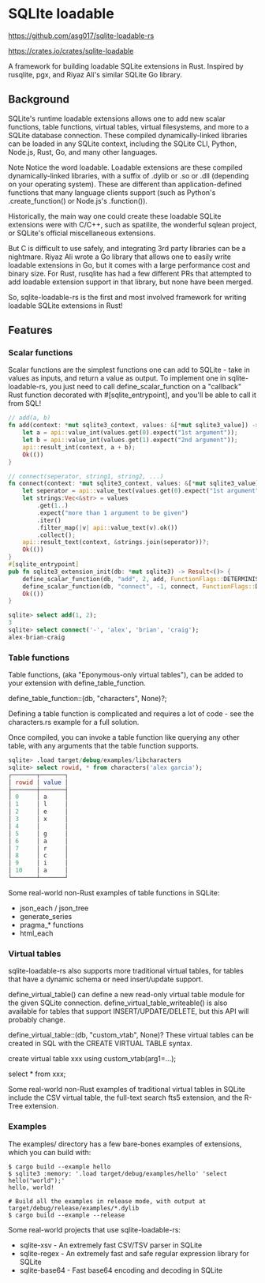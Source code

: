 
# SQLIte loadable



https://github.com/asg017/sqlite-loadable-rs

https://crates.io/crates/sqlite-loadable




A framework for building loadable SQLite extensions in Rust. Inspired by rusqlite, pgx, and Riyaz Ali's similar SQLite Go library.



## Background
SQLite's runtime loadable extensions allows one to add new scalar functions, table functions, virtual tables, virtual filesystems, and more to a SQLite database connection. These compiled dynamically-linked libraries can be loaded in any SQLite context, including the SQLite CLI, Python, Node.js, Rust, Go, and many other languages.

Note Notice the word loadable. Loadable extensions are these compiled dynamically-linked libraries, with a suffix of .dylib or .so or .dll (depending on your operating system). These are different than application-defined functions that many language clients support (such as Python's .create_function() or Node.js's .function()).

Historically, the main way one could create these loadable SQLite extensions were with C/C++, such as spatilite, the wonderful sqlean project, or SQLite's official miscellaneous extensions.

But C is difficult to use safely, and integrating 3rd party libraries can be a nightmare. Riyaz Ali wrote a Go library that allows one to easily write loadable extensions in Go, but it comes with a large performance cost and binary size. For Rust, rusqlite has had a few different PRs that attempted to add loadable extension support in that library, but none have been merged.

So, sqlite-loadable-rs is the first and most involved framework for writing loadable SQLite extensions in Rust!

## Features

### Scalar functions

Scalar functions are the simplest functions one can add to SQLite - take in values as inputs, and return a value as output. To implement one in sqlite-loadable-rs, you just need to call define_scalar_function on a "callback" Rust function decorated with #[sqlite_entrypoint], and you'll be able to call it from SQL!
```rust
// add(a, b)
fn add(context: *mut sqlite3_context, values: &[*mut sqlite3_value]) -> Result<()> {
    let a = api::value_int(values.get(0).expect("1st argument"));
    let b = api::value_int(values.get(1).expect("2nd argument"));
    api::result_int(context, a + b);
    Ok(())
}

// connect(seperator, string1, string2, ...)
fn connect(context: *mut sqlite3_context, values: &[*mut sqlite3_value]) -> Result<()> {
    let seperator = api::value_text(values.get(0).expect("1st argument"))?;
    let strings:Vec<&str> = values
        .get(1..)
        .expect("more than 1 argument to be given")
        .iter()
        .filter_map(|v| api::value_text(v).ok())
        .collect();
    api::result_text(context, &strings.join(seperator))?;
    Ok(())
}
#[sqlite_entrypoint]
pub fn sqlite3_extension_init(db: *mut sqlite3) -> Result<()> {
    define_scalar_function(db, "add", 2, add, FunctionFlags::DETERMINISTIC)?;
    define_scalar_function(db, "connect", -1, connect, FunctionFlags::DETERMINISTIC)?;
    Ok(())
}
```
```sql
sqlite> select add(1, 2);
3
sqlite> select connect('-', 'alex', 'brian', 'craig');
alex-brian-craig
```

### Table functions

Table functions, (aka "Eponymous-only virtual tables"), can be added to your extension with define_table_function.

define_table_function::<CharactersTable>(db, "characters", None)?;

Defining a table function is complicated and requires a lot of code - see the characters.rs example for a full solution.

Once compiled, you can invoke a table function like querying any other table, with any arguments that the table function supports.
```sql
sqlite> .load target/debug/examples/libcharacters
sqlite> select rowid, * from characters('alex garcia');
┌───────┬───────┐
│ rowid │ value │
├───────┼───────┤
│ 0     │ a     │
│ 1     │ l     │
│ 2     │ e     │
│ 3     │ x     │
│ 4     │       │
│ 5     │ g     │
│ 6     │ a     │
│ 7     │ r     │
│ 8     │ c     │
│ 9     │ i     │
│ 10    │ a     │
└───────┴───────┘
```
Some real-world non-Rust examples of table functions in SQLite:

- json_each / json_tree
- generate_series
- pragma_* functions
- html_each


### Virtual tables

sqlite-loadable-rs also supports more traditional virtual tables, for tables that have a dynamic schema or need insert/update support.

define_virtual_table() can define a new read-only virtual table module for the given SQLite connection. define_virtual_table_writeable() is also available for tables that support INSERT/UPDATE/DELETE, but this API will probably change.

define_virtual_table::<CustomVtab>(db, "custom_vtab", None)?
These virtual tables can be created in SQL with the CREATE VIRTUAL TABLE syntax.


create virtual table xxx using custom_vtab(arg1=...);

select * from xxx;

Some real-world non-Rust examples of traditional virtual tables in SQLite include the CSV virtual table, the full-text search fts5 extension, and the R-Tree extension.

### Examples
The examples/ directory has a few bare-bones examples of extensions, which you can build with:

```shell
$ cargo build --example hello
$ sqlite3 :memory: '.load target/debug/examples/hello' 'select hello("world");'
hello, world!

# Build all the examples in release mode, with output at target/debug/release/examples/*.dylib
$ cargo build --example --release
```
Some real-world projects that use sqlite-loadable-rs:

- sqlite-xsv - An extremely fast CSV/TSV parser in SQLite
- sqlite-regex - An extremely fast and safe regular expression library for SQLite
- sqlite-base64 - Fast base64 encoding and decoding in SQLite

